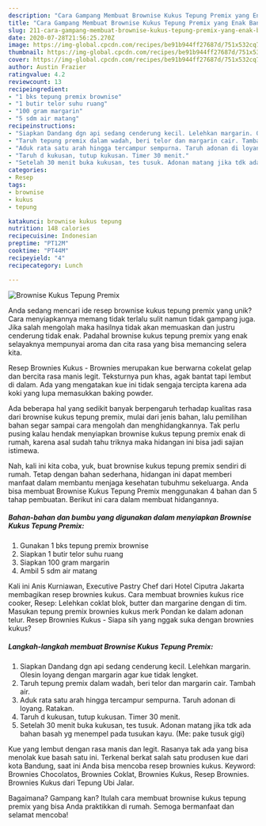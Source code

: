```yaml
---
description: "Cara Gampang Membuat Brownise Kukus Tepung Premix yang Enak Banget"
title: "Cara Gampang Membuat Brownise Kukus Tepung Premix yang Enak Banget"
slug: 211-cara-gampang-membuat-brownise-kukus-tepung-premix-yang-enak-banget
date: 2020-07-28T21:56:25.270Z
image: https://img-global.cpcdn.com/recipes/be91b944ff27687d/751x532cq70/brownise-kukus-tepung-premix-foto-resep-utama.jpg
thumbnail: https://img-global.cpcdn.com/recipes/be91b944ff27687d/751x532cq70/brownise-kukus-tepung-premix-foto-resep-utama.jpg
cover: https://img-global.cpcdn.com/recipes/be91b944ff27687d/751x532cq70/brownise-kukus-tepung-premix-foto-resep-utama.jpg
author: Austin Frazier
ratingvalue: 4.2
reviewcount: 13
recipeingredient:
- "1 bks tepung premix brownise"
- "1 butir telor suhu ruang"
- "100 gram margarin"
- "5 sdm air matang"
recipeinstructions:
- "Siapkan Dandang dgn api sedang cenderung kecil. Lelehkan margarin. Olesin loyang dengan margarin agar kue tidak lengket."
- "Taruh tepung premix dalam wadah, beri telor dan margarin cair. Tambah air."
- "Aduk rata satu arah hingga tercampur sempurna. Taruh adonan di loyang. Ratakan."
- "Taruh d kukusan, tutup kukusan. Timer 30 menit."
- "Setelah 30 menit buka kukusan, tes tusuk. Adonan matang jika tdk ada bahan basah yg menempel pada tusukan kayu. (Me: pake tusuk gigi)"
categories:
- Resep
tags:
- brownise
- kukus
- tepung

katakunci: brownise kukus tepung 
nutrition: 148 calories
recipecuisine: Indonesian
preptime: "PT12M"
cooktime: "PT44M"
recipeyield: "4"
recipecategory: Lunch

---
```



![Brownise Kukus Tepung Premix](https://img-global.cpcdn.com/recipes/be91b944ff27687d/751x532cq70/brownise-kukus-tepung-premix-foto-resep-utama.jpg)

Anda sedang mencari ide resep brownise kukus tepung premix yang unik? Cara menyiapkannya memang tidak terlalu sulit namun tidak gampang juga. Jika salah mengolah maka hasilnya tidak akan memuaskan dan justru cenderung tidak enak. Padahal brownise kukus tepung premix yang enak selayaknya mempunyai aroma dan cita rasa yang bisa memancing selera kita.

Resep Brownies Kukus - Brownies merupakan kue berwarna cokelat gelap dan bercita rasa manis legit. Teksturnya pun khas, agak bantat tapi lembut di dalam. Ada yang mengatakan kue ini tidak sengaja tercipta karena ada koki yang lupa memasukkan baking powder.

Ada beberapa hal yang sedikit banyak berpengaruh terhadap kualitas rasa dari brownise kukus tepung premix, mulai dari jenis bahan, lalu pemilihan bahan segar sampai cara mengolah dan menghidangkannya. Tak perlu pusing kalau hendak menyiapkan brownise kukus tepung premix enak di rumah, karena asal sudah tahu triknya maka hidangan ini bisa jadi sajian istimewa.


Nah, kali ini kita coba, yuk, buat brownise kukus tepung premix sendiri di rumah. Tetap dengan bahan sederhana, hidangan ini dapat memberi manfaat dalam membantu menjaga kesehatan tubuhmu sekeluarga. Anda bisa membuat Brownise Kukus Tepung Premix menggunakan 4 bahan dan 5 tahap pembuatan. Berikut ini cara dalam membuat hidangannya.

<!--inarticleads1-->

##### Bahan-bahan dan bumbu yang digunakan dalam menyiapkan Brownise Kukus Tepung Premix:

1. Gunakan 1 bks tepung premix brownise
1. Siapkan 1 butir telor suhu ruang
1. Siapkan 100 gram margarin
1. Ambil 5 sdm air matang


Kali ini Anis Kurniawan, Executive Pastry Chef dari Hotel Ciputra Jakarta membagikan resep brownies kukus. Cara membuat brownies kukus rice cooker, Resep: Lelehkan coklat blok, butter dan margarine dengan di tim. Masukan tepung premix brownies kukus merk Pondan ke dalam adonan telur. Resep Brownies Kukus - Siapa sih yang nggak suka dengan brownies kukus? 

<!--inarticleads2-->

##### Langkah-langkah membuat Brownise Kukus Tepung Premix:

1. Siapkan Dandang dgn api sedang cenderung kecil. Lelehkan margarin. Olesin loyang dengan margarin agar kue tidak lengket.
1. Taruh tepung premix dalam wadah, beri telor dan margarin cair. Tambah air.
1. Aduk rata satu arah hingga tercampur sempurna. Taruh adonan di loyang. Ratakan.
1. Taruh d kukusan, tutup kukusan. Timer 30 menit.
1. Setelah 30 menit buka kukusan, tes tusuk. Adonan matang jika tdk ada bahan basah yg menempel pada tusukan kayu. (Me: pake tusuk gigi)


Kue yang lembut dengan rasa manis dan legit. Rasanya tak ada yang bisa menolak kue basah satu ini. Terkenal berkat salah satu produsen kue dari kota Bandung, saat ini Anda bisa mencoba resep brownies kukus. Keyword: Brownies Chocolatos, Brownies Coklat, Brownies Kukus, Resep Brownies. Brownies Kukus dari Tepung Ubi Jalar. 

Bagaimana? Gampang kan? Itulah cara membuat brownise kukus tepung premix yang bisa Anda praktikkan di rumah. Semoga bermanfaat dan selamat mencoba!
